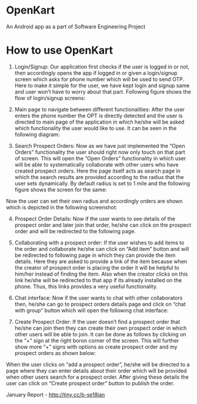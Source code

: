 # OpenKart
An Android app as a part of Software Engineering Project

# How to use OpenKart
1.	Login/Signup:
Our application first checks if the user is logged in or not, then accordingly opens the app if logged in or given a login/signup screen which asks for phone number which will be used to send OTP. Here to make it simple for the user, we have kept login and signup same and user won’t have to worry about that part. Following figure shows the flow of login/signup screens:

2.	Main page to navigate between different functionalities:
After the user enters the phone number the OPT is directly detected and the user is directed to main page of the application in which he/she will be asked which functionality the user would like to use. It can be seen in the following diagram:

3.	Search Prospect Orders:
Now as we have just implemented the “Open Orders” functionality the user should right now only touch on that part of screen. This will open the “Open Orders” functionality in which user will be able to systematically collaborate with other users who have created prospect orders. Here the page itself acts as search page in which the search results are provided according to the radius that the user sets dynamically. By default radius is set to 1 mile and the following figure shows the screen for the same:

Now the user can set their own radius and accordingly orders are shown which is depicted in the following screenshot:

4.	Prospect Order Details:
Now if the user wants to see details of the prospect order and later join that order, he/she can click on the prospect order and will be redirected to the following page.

5.	Collaborating with a prospect order:
If the user wishes to add items to the order and collaborate he/she can click on “Add item” button and will be redirected to following page in which they can provide the item details. Here they are asked to provide a link of the item because when the creator of prospect order is placing the order it will be helpful to him/her instead of finding the item. Also when the creator clicks on this link he/she will be redirected to that app if its already installed on the phone. Thus, this links provides a very useful functionality.

6.	Chat interface:
Now if the user wants to chat with other collaborators then, he/she can go to prospect orders details page and click on “chat with group” button which will open the following chat interface:

7.	Create Prospect Order:
If the user doesn’t find a prospect order that he/she can join then they can create their own prospect order in which other users will be able to join. It can be done as follows by clicking on the “+” sign at the right boron corner of the screen. This will further show more “+” signs with options as create prospect order and my prospect orders as shown below:

When the user clicks on “add a prospect order”, he/she will be directed to a page where they can enter details about their order which will be provided when other users search for a prospect order. After giving these details the user can click on “Create prospect order” button to publish the order.




January Report - http://tiny.cc/b-se18jan
